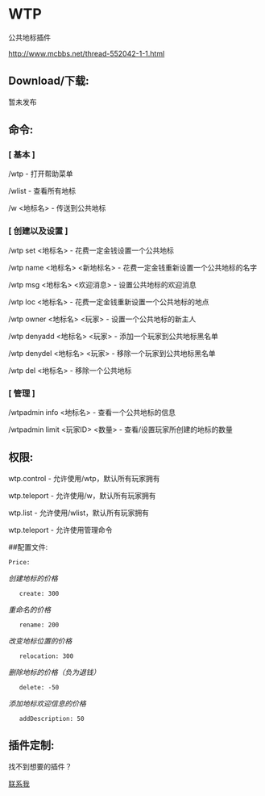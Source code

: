 # WTP
公共地标插件

http://www.mcbbs.net/thread-552042-1-1.html

## Download/下载:

暂未发布

## 命令:

### [ 基本 ]

/wtp - 打开帮助菜单

/wlist  - 查看所有地标

/w <地标名>  - 传送到公共地标

### [ 创建以及设置 ]

/wtp set <地标名>  - 花费一定金钱设置一个公共地标

/wtp name <地标名> <新地标名>  - 花费一定金钱重新设置一个公共地标的名字

/wtp msg <地标名> <欢迎消息> - 设置公共地标的欢迎消息

/wtp loc <地标名>  - 花费一定金钱重新设置一个公共地标的地点

/wtp owner <地标名> <玩家>  - 设置一个公共地标的新主人

/wtp denyadd <地标名> <玩家>  - 添加一个玩家到公共地标黑名单

/wtp denydel <地标名> <玩家>  - 移除一个玩家到公共地标黑名单

/wtp del <地标名>  - 移除一个公共地标

### [ 管理 ]

/wtpadmin info <地标名>   - 查看一个公共地标的信息

/wtpadmin limit <玩家ID> <数量>  - 查看/设置玩家所创建的地标的数量

## 权限:

wtp.control - 允许使用/wtp，默认所有玩家拥有

wtp.teleport - 允许使用/w，默认所有玩家拥有

wtp.list - 允许使用/wlist，默认所有玩家拥有

wtp.teleport - 允许使用管理命令

##配置文件:

`Price:`

_创建地标的价格_

`	create: 300`

_重命名的价格_

`	rename: 200`

_改变地标位置的价格_

`	relocation: 300`

_删除地标的价格（负为退钱）_

`	delete: -50`

_添加地标欢迎信息的价格_

`	addDescription: 50`

## 插件定制:

找不到想要的插件？

[联系我](http://www.isotopestudio.cc/minecraft.html)